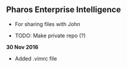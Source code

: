 ## Pharos Enterprise Intelligence

 - For sharing files with John

 - TODO: Make private repo (?)

**30 Nov 2016**
 - Added .vimrc file
